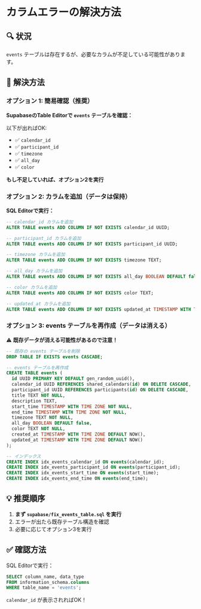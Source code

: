 # カラムエラーの解決方法

## 🔍 状況

`events` テーブルは存在するが、必要なカラムが不足している可能性があります。

## 🎯 解決方法

### オプション 1: 簡易確認（推奨）

**SupabaseのTable Editorで `events` テーブルを確認：**

以下が出ればOK:
- ✅ `calendar_id` 
- ✅ `participant_id`
- ✅ `timezone`
- ✅ `all_day`
- ✅ `color`

**もし不足していれば、オプション2を実行**

### オプション 2: カラムを追加（データは保持）

**SQL Editorで実行：**

```sql
-- calendar_id カラムを追加
ALTER TABLE events ADD COLUMN IF NOT EXISTS calendar_id UUID;

-- participant_id カラムを追加
ALTER TABLE events ADD COLUMN IF NOT EXISTS participant_id UUID;

-- timezone カラムを追加
ALTER TABLE events ADD COLUMN IF NOT EXISTS timezone TEXT;

-- all_day カラムを追加
ALTER TABLE events ADD COLUMN IF NOT EXISTS all_day BOOLEAN DEFAULT false;

-- color カラムを追加
ALTER TABLE events ADD COLUMN IF NOT EXISTS color TEXT;

-- updated_at カラムを追加
ALTER TABLE events ADD COLUMN IF NOT EXISTS updated_at TIMESTAMP WITH TIME ZONE DEFAULT NOW();
```

### オプション 3: events テーブルを再作成（データは消える）

⚠️ **既存データが消える可能性があるので注意！**

```sql
-- 既存の events テーブルを削除
DROP TABLE IF EXISTS events CASCADE;

-- events テーブルを再作成
CREATE TABLE events (
  id UUID PRIMARY KEY DEFAULT gen_random_uuid(),
  calendar_id UUID REFERENCES shared_calendars(id) ON DELETE CASCADE,
  participant_id UUID REFERENCES participants(id) ON DELETE CASCADE,
  title TEXT NOT NULL,
  description TEXT,
  start_time TIMESTAMP WITH TIME ZONE NOT NULL,
  end_time TIMESTAMP WITH TIME ZONE NOT NULL,
  timezone TEXT NOT NULL,
  all_day BOOLEAN DEFAULT false,
  color TEXT NOT NULL,
  created_at TIMESTAMP WITH TIME ZONE DEFAULT NOW(),
  updated_at TIMESTAMP WITH TIME ZONE DEFAULT NOW()
);

-- インデックス
CREATE INDEX idx_events_calendar_id ON events(calendar_id);
CREATE INDEX idx_events_participant_id ON events(participant_id);
CREATE INDEX idx_events_start_time ON events(start_time);
CREATE INDEX idx_events_end_time ON events(end_time);
```

## 💡 推奨順序

1. **まず `supabase/fix_events_table.sql` を実行**
2. エラーが出たら既存テーブル構造を確認
3. 必要に応じてオプション3を実行

## ✅ 確認方法

SQL Editorで実行：

```sql
SELECT column_name, data_type 
FROM information_schema.columns 
WHERE table_name = 'events';
```

`calendar_id` が表示されればOK！

